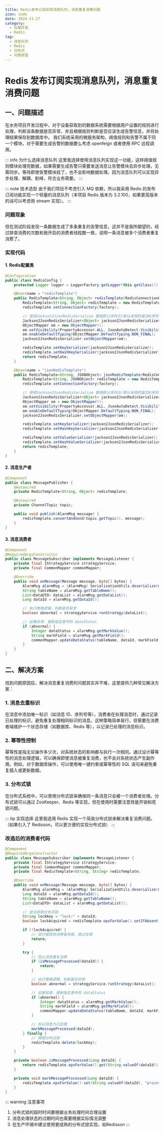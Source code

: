 ```yaml
---
title: Redis发布订阅实现消息队列，消息重复消费问题
icon: code
date: 2024-11-27
category:
  - 后端开发
  - Redis
tag:
  - 消息队列
  - Redis
  - 分布式
  - 问题排查
---
```


# Redis 发布订阅实现消息队列，消息重复消费问题

## 一、问题描述

在水务项目开发过程中，对于设备获取到的数据系统需要根据用户设置的规则进行处理，判断该条数据是否异常，并且根据规则判断是否应该生成告警信息，并将处理结果保存到数据库中。
我们系统采用的微服务架构，阈值规则和告警不属于同一个模块，对于需要生成告警的数据要么考虑 openfeign 或者使用 RPC 远程调用。

::: info 为什么选择消息队列
这里我选择使用消息队列实现这一功能，这样阈值规则模块处理完数据，如果需要生成告警只需要发送消息让告警模块去异步处理，无需同步。等待即使告警模块挂了，也不会影响数据处理。因为消息队列可以实现异步处理、解耦、削峰，符合业务需要。
:::

::: note 技术选型
由于我们项目不考虑引入 MQ 依赖，所以我采用 Redis 的发布订阅功能实现一个轻量的消息队列（本项目 Redis 版本为 3.2.100，如果更高版本的话可以考虑用 stream 实现）。
:::

### 问题现象

但在测试阶段发现一条数据生成了多条重复的告警信息，这并不是我所期望的，经过排查消费的次数和我开启的消费者线程数一致，说明一条消息被多个消费者重复消费了。

### 实现代码

#### 1. Redis配置类

```java
@Configuration
public class RedisConfig {
    protected Logger logger = LoggerFactory.getLogger(this.getClass());

    @Bean(name = "redisTemplate")
    public RedisTemplate<String, Object> redisTemplate(RedisConnectionFactory factory) {
        RedisTemplate<String, Object> redisTemplate = new RedisTemplate<>();
        redisTemplate.setConnectionFactory(factory);

        // 使用Jackson2JsonRedisSerialize 替换默认序列化(默认采用的是JDK序列化)
        Jackson2JsonRedisSerializer<Object> jackson2JsonRedisSerializer = new Jackson2JsonRedisSerializer<>(Object.class);
        ObjectMapper om = new ObjectMapper();
        om.setVisibility(PropertyAccessor.ALL, JsonAutoDetect.Visibility.ANY);
        om.enableDefaultTyping(ObjectMapper.DefaultTyping.NON_FINAL);
        jackson2JsonRedisSerializer.setObjectMapper(om);

        redisTemplate.setKeySerializer(jackson2JsonRedisSerializer);
        redisTemplate.setHashKeySerializer(jackson2JsonRedisSerializer);
        return redisTemplate;
    }

    @Bean(name = "jsonRedisTemplate")
    public RedisTemplate<String, JSONObject> jsonRedisTemplate(RedisConnectionFactory factory) {
        RedisTemplate<String, JSONObject> redisTemplate = new RedisTemplate<>();
        redisTemplate.setConnectionFactory(factory);

        // 使用Jackson2JsonRedisSerialize 替换默认序列化(默认采用的是JDK序列化)
        Jackson2JsonRedisSerializer<Object> jackson2JsonRedisSerializer = new Jackson2JsonRedisSerializer<>(Object.class);
        ObjectMapper om = new ObjectMapper();
        om.setVisibility(PropertyAccessor.ALL, JsonAutoDetect.Visibility.ANY);
        om.enableDefaultTyping(ObjectMapper.DefaultTyping.NON_FINAL);
        jackson2JsonRedisSerializer.setObjectMapper(om);

        redisTemplate.setKeySerializer(jackson2JsonRedisSerializer);
        redisTemplate.setHashKeySerializer(jackson2JsonRedisSerializer);

        redisTemplate.setValueSerializer(jackson2JsonRedisSerializer);
        redisTemplate.setHashValueSerializer(jackson2JsonRedisSerializer);
        return redisTemplate;
    }
}
```

#### 2. 消息生产者

```java
@Component
public class MessagePublisher {
    @Autowired
    private RedisTemplate<String, Object> redisTemplate;

    @Autowired
    private ChannelTopic topic;

    public void publish(AlarmMsg message) {
        redisTemplate.convertAndSend(topic.getTopic(), message);
    }
}
```

#### 3. 消息消费者

```java
@Component
@RequiredArgsConstructor
public class MessageSubscriber implements MessageListener {
    private final IStrategyService strategyService;
    private final CommonMapper commonMapper;

    @Override
    public void onMessage(Message message, byte[] bytes) {
        AlarmMsg alarmMsg = (AlarmMsg) SerializationUtils.deserialize(message.getBody());
        String tableName = alarmMsg.getTableName();
        List<DataDTO> dataList = alarmMsg.getDataList();
        Long dataId = alarmMsg.getDataId();

        // 执行策略逻辑，判断是否异常
        boolean abnormal = strategyService.runStrategy(dataList);

        // 如果异常，更新指定表中的 dataStatus
        if (abnormal) {
            Integer dataStatus = alarmMsg.getMarkValue();
            String markField = alarmMsg.getMarkField();
            commonMapper.updateDataStatus(tableName, dataId, markField ,dataStatus);
        }
    }
}
```

## 二、解决方案

找到问题原因后，解决消息重复消费的问题其实并不难，这里提供几种常见解决方案：

### 1. 消息去重标识

在消息中添加唯一标识（如消息 ID、序列号等），消费者在处理消息时，通过记录已处理的标识，避免重复处理相同标识的消息。这种策略简单易行，但需要在消费者端维护一个状态存储（如数据库、Redis 等），以记录已处理的消息标识。

### 2. 幂等性控制

幂等性是指无论操作多少次，对系统状态的影响都与执行一次相同。通过设计幂等性的消息处理逻辑，可以确保即使消息被重复消费，也不会对系统状态产生副作用。例如，对于数据库操作，可以使用唯一键约束或幂等性的 SQL 语句来避免重复插入或更新数据。

### 3. 分布式锁

在分布式系统中，可以使用分布式锁来确保同一条消息只会被一个消费者处理。分布式锁可以通过 ZooKeeper、Redis 等实现，但在使用时需要注意性能开销和死锁问题。

::: tip 实现选择
这里我选用 Redis 实现一个简易分布式锁来解决重复消费问题。（如果引入了 Redisson，可以更方便的实现分布式锁）
:::

### 改造后的消费者代码

```java
@Component
@RequiredArgsConstructor
public class MessageSubscriber implements MessageListener {
    private final IStrategyService strategyService;
    private final CommonMapper commonMapper;
    private final RedisTemplate<String, String> redisTemplate;

    @Override
    public void onMessage(Message message, byte[] bytes) {
        AlarmMsg alarmMsg = (AlarmMsg) SerializationUtils.deserialize(message.getBody());
        Long dataId = alarmMsg.getDataId();
        String tableName = alarmMsg.getTableName();
        List<DataDTO> dataList = alarmMsg.getDataList();

        // 尝试获取分布式锁
        String lockKey = "lock:" + dataId;
        boolean lockAcquired = redisTemplate.opsForValue().setIfAbsent(lockKey, "locked", 60, TimeUnit.SECONDS);

        if (!lockAcquired) {
            // 锁已被其他消费者获取，跳过处理
            return;
        }

        try {
            // 防止消息重复消费
            if (isMessageProcessed(dataId)) {
                return;
            }

            // 执行策略逻辑，判断是否异常
            boolean abnormal = strategyService.runStrategy(dataList);

            // 如果异常，更新指定表中的 dataStatus
            if (abnormal) {
                Integer dataStatus = alarmMsg.getMarkValue();
                String markField = alarmMsg.getMarkField();
                commonMapper.updateDataStatus(tableName, dataId, markField, dataStatus);
            }

            // 标记消息为已处理
            markMessageProcessed(dataId);
        } finally {
            // 释放分布式锁
            redisTemplate.delete(lockKey);
        }
    }

    private boolean isMessageProcessed(Long dataId) {
        return redisTemplate.opsForValue().get(String.valueOf(dataId)) != null;
    }

    private void markMessageProcessed(Long dataId) {
        redisTemplate.opsForValue().set(String.valueOf(dataId), "processed", 60, TimeUnit.SECONDS); // 设置过期时间，避免内存泄漏
    }
}
```

::: warning 注意事项
1. 分布式锁的超时时间要根据业务处理时间合理设置
2. 消息处理状态的过期时间也需要根据实际情况调整
3. 在生产环境中建议使用更成熟的分布式锁实现，如Redisson
:::
